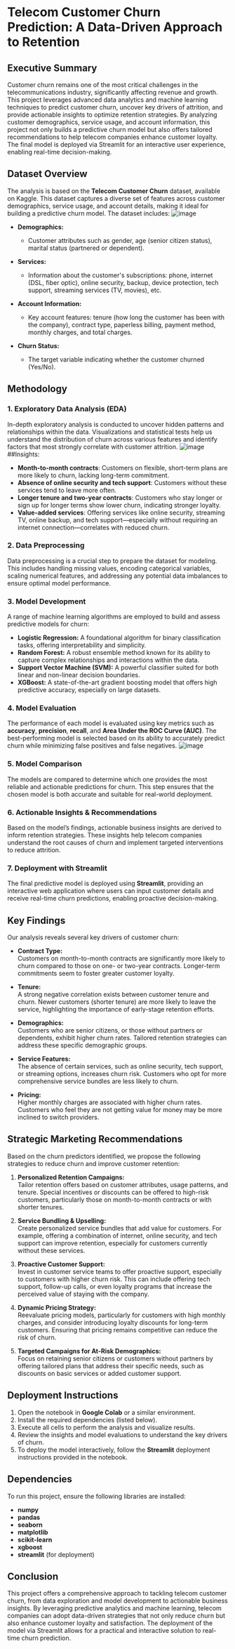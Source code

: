 # Telecom Customer Churn Prediction: A Data-Driven Approach to Retention

## Executive Summary

Customer churn remains one of the most critical challenges in the telecommunications industry, significantly affecting revenue and growth. This project leverages advanced data analytics and machine learning techniques to predict customer churn, uncover key drivers of attrition, and provide actionable insights to optimize retention strategies. By analyzing customer demographics, service usage, and account information, this project not only builds a predictive churn model but also offers tailored recommendations to help telecom companies enhance customer loyalty. The final model is deployed via Streamlit for an interactive user experience, enabling real-time decision-making.

## Dataset Overview

The analysis is based on the **Telecom Customer Churn** dataset, available on Kaggle. This dataset captures a diverse set of features across customer demographics, service usage, and account details, making it ideal for building a predictive churn model. The dataset includes:
![image](https://github.com/user-attachments/assets/71475caf-140b-4db9-ac70-f64ec6956201)


* **Demographics:**
  - Customer attributes such as gender, age (senior citizen status), marital status (partnered or dependent).
  
* **Services:**
  - Information about the customer's subscriptions: phone, internet (DSL, fiber optic), online security, backup, device protection, tech support, streaming services (TV, movies), etc.
  
* **Account Information:**
  - Key account features: tenure (how long the customer has been with the company), contract type, paperless billing, payment method, monthly charges, and total charges.
  
* **Churn Status:**
  - The target variable indicating whether the customer churned (Yes/No).

## Methodology

### 1. **Exploratory Data Analysis (EDA)**  
   In-depth exploratory analysis is conducted to uncover hidden patterns and relationships within the data. Visualizations and statistical tests help us understand the distribution of churn across various features and identify factors that most strongly correlate with customer attrition.
   ![image](https://github.com/user-attachments/assets/d0d7025d-49f2-4648-aa73-2df1d003bbce)
   ##Insights:
* **Month-to-month contracts**: Customers on flexible, short-term plans are more likely to churn, lacking long-term commitment.
*   **Absence of online security and tech support**: Customers without these services tend to leave more often.
*   **Longer tenure and two-year contracts**: Customers who stay longer or sign up for longer terms show lower churn, indicating stronger loyalty.
*  **Value-added services**: Offering services like online security, streaming TV, online backup, and tech support—especially without requiring an internet connection—correlates with reduced churn.


### 2. **Data Preprocessing**  
   Data preprocessing is a crucial step to prepare the dataset for modeling. This includes handling missing values, encoding categorical variables, scaling numerical features, and addressing any potential data imbalances to ensure optimal model performance.

### 3. **Model Development**  
   A range of machine learning algorithms are employed to build and assess predictive models for churn:
   - **Logistic Regression:** A foundational algorithm for binary classification tasks, offering interpretability and simplicity.
   - **Random Forest:** A robust ensemble method known for its ability to capture complex relationships and interactions within the data.
   - **Support Vector Machine (SVM):** A powerful classifier suited for both linear and non-linear decision boundaries.
   - **XGBoost:** A state-of-the-art gradient boosting model that offers high predictive accuracy, especially on large datasets.

### 4. **Model Evaluation**  
   The performance of each model is evaluated using key metrics such as **accuracy**, **precision**, **recall**, and **Area Under the ROC Curve (AUC)**. The best-performing model is selected based on its ability to accurately predict churn while minimizing false positives and false negatives.
   ![image](https://github.com/user-attachments/assets/38d19cf9-6720-4316-a6d1-765a6975e76d)


### 5. **Model Comparison**  
   The models are compared to determine which one provides the most reliable and actionable predictions for churn. This step ensures that the chosen model is both accurate and suitable for real-world deployment.

### 6. **Actionable Insights & Recommendations**  
   Based on the model’s findings, actionable business insights are derived to inform retention strategies. These insights help telecom companies understand the root causes of churn and implement targeted interventions to reduce attrition.

### 7. **Deployment with Streamlit**  
   The final predictive model is deployed using **Streamlit**, providing an interactive web application where users can input customer details and receive real-time churn predictions, enabling proactive decision-making.

## Key Findings

Our analysis reveals several key drivers of customer churn:

* **Contract Type:**  
  Customers on month-to-month contracts are significantly more likely to churn compared to those on one- or two-year contracts. Longer-term commitments seem to foster greater customer loyalty.
  
* **Tenure:**  
  A strong negative correlation exists between customer tenure and churn. Newer customers (shorter tenure) are more likely to leave the service, highlighting the importance of early-stage retention efforts.
  
* **Demographics:**  
  Customers who are senior citizens, or those without partners or dependents, exhibit higher churn rates. Tailored retention strategies can address these specific demographic groups.
  
* **Service Features:**  
  The absence of certain services, such as online security, tech support, or streaming options, increases churn risk. Customers who opt for more comprehensive service bundles are less likely to churn.
  
* **Pricing:**  
  Higher monthly charges are associated with higher churn rates. Customers who feel they are not getting value for money may be more inclined to switch providers.

## Strategic Marketing Recommendations

Based on the churn predictors identified, we propose the following strategies to reduce churn and improve customer retention:

1. **Personalized Retention Campaigns:**  
   Tailor retention offers based on customer attributes, usage patterns, and tenure. Special incentives or discounts can be offered to high-risk customers, particularly those on month-to-month contracts or with shorter tenures.

2. **Service Bundling & Upselling:**  
   Create personalized service bundles that add value for customers. For example, offering a combination of internet, online security, and tech support can improve retention, especially for customers currently without these services.

3. **Proactive Customer Support:**  
   Invest in customer service teams to offer proactive support, especially to customers with higher churn risk. This can include offering tech support, follow-up calls, or even loyalty programs that increase the perceived value of staying with the company.

4. **Dynamic Pricing Strategy:**  
   Reevaluate pricing models, particularly for customers with high monthly charges, and consider introducing loyalty discounts for long-term customers. Ensuring that pricing remains competitive can reduce the risk of churn.

5. **Targeted Campaigns for At-Risk Demographics:**  
   Focus on retaining senior citizens or customers without partners by offering tailored plans that address their specific needs, such as discounts on basic services or added customer support.

## Deployment Instructions

1. Open the notebook in **Google Colab** or a similar environment.
2. Install the required dependencies (listed below).
3. Execute all cells to perform the analysis and visualize results.
4. Review the insights and model evaluations to understand the key drivers of churn.
5. To deploy the model interactively, follow the **Streamlit** deployment instructions provided in the notebook.

## Dependencies

To run this project, ensure the following libraries are installed:

* **numpy**
* **pandas**
* **seaborn**
* **matplotlib**
* **scikit-learn**
* **xgboost**
* **streamlit** (for deployment)

## Conclusion

This project offers a comprehensive approach to tackling telecom customer churn, from data exploration and model development to actionable business insights. By leveraging predictive analytics and machine learning, telecom companies can adopt data-driven strategies that not only reduce churn but also enhance customer loyalty and satisfaction. The deployment of the model via Streamlit allows for a practical and interactive solution to real-time churn prediction.
